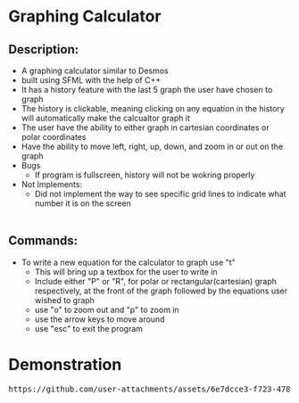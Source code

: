 
# Graphing Calculator 
## Description:
- A graphing calculator similar to Desmos
- built using SFML with the help of C++
- It has a history feature with the last 5 graph the user have chosen to graph
- The history is clickable, meaning clicking on any equation in the history will automatically make the calcualtor graph it
- The user have the ability to either graph in cartesian coordinates or polar coordinates
- Have the ability to move left, right, up, down, and zoom in or out on the graph
- Bugs
  - If program is fullscreen, history will not be wokring properly
- Not Implements:
  - Did not implement the way to see specific grid lines to indicate what number it is on the screen 
<br><br>

## Commands:
- To write a new equation for the calculator to graph use "t"
  - This will bring up a textbox for the user to write in
  - Include either "P" or "R", for polar or rectangular(cartesian) graph respectively, at the front of the graph followed by the equations user wished to graph
  - use "o" to zoom out and "p" to zoom in
  - use the arrow keys to move around
  - use "esc" to exit the program

# **Demonstration**
<pre>
https://github.com/user-attachments/assets/6e7dcce3-f723-478f-af54-85fca0613300
</pre>




